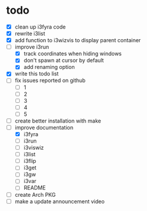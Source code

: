 # todo

- [x] clean up i3fyra code
- [x] rewrite i3list
- [x] add function to i3wizvis to display parent container
- [ ] improve i3run
  - [x] track coordinates when hiding windows
  - [x] don't spawn at cursor by default
  - [x] add renaming option
- [x] write this todo list
- [ ] fix issues reported on github
  - [ ] 1
  - [ ] 2
  - [ ] 3
  - [ ] 4
  - [ ] 5
- [ ] create better installation with make
- [ ] improve documentation
  - [x] i3fyra
  - [ ] i3run
  - [ ] i3viswiz
  - [ ] i3list
  - [ ] i3flip
  - [ ] i3get
  - [ ] i3gw
  - [ ] i3var
  - [ ] README
- [ ] create Arch PKG
- [ ] make a update announcement video
